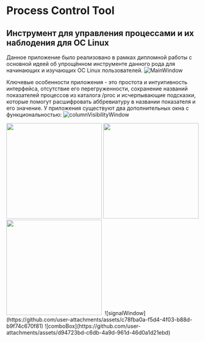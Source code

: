 # Process Control Tool
## Инструмент для управления процессами и их наблодения для ОС Linux
Данное приложение было реализовано в рамках дипломной работы с основной идеей об упрощённом инструменте данного рода для начинающих и изучающих ОС Linux пользователей.
 ![MainWindow](https://github.com/user-attachments/assets/cb69c26b-53d0-47fe-9d53-aab634c66aaa)
 
Ключевые особенности приложения - это простота и интуитивность интерфейса, отсутствие его перегруженности, сохранение названий показателей процессов из каталога /proc и исчерпывающие подсказки, которые помогут расшифровать аббревиатуру в названии показателя и его значение.
У приложения существуют два дополнительных окна с функциональностью:
![columnVisibilityWindow](https://github.com/user-attachments/assets/006942d6-3b2b-4b1d-81e1-317c3eee8dd6)

<img src="https://github.com/user-attachments/assets/7d501ba9-f657-491a-818d-3ee2471b0574" width = "250"> 
<img src="https://github.com/user-attachments/assets/873f5251-92ba-4325-b125-db0df3d918be" width = "250"> 
<img src="https://github.com/user-attachments/assets/c6b404e1-f595-4df7-b983-11b01cd7bad4" width = "250">

<img scr="https://github.com/user-attachments/assets/c78fba0a-f5d4-4f03-b88d-b9f74c670f81" align = "center">
![signalWindow](https://github.com/user-attachments/assets/c78fba0a-f5d4-4f03-b88d-b9f74c670f81) ![comboBox](https://github.com/user-attachments/assets/d94723bd-c6db-4a9d-961d-46d0a1d21ebd)

